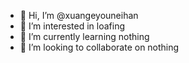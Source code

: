 - 👋 Hi, I’m @xuangeyouneihan
- 👀 I’m interested in loafing
- 🌱 I’m currently learning nothing
- 💞️ I’m looking to collaborate on nothing
<!-- - 📫 How to reach me -->

<!---
xuangeyouneihan/xuangeyouneihan is a ✨ special ✨ repository because its `README.md` (this file) appears on your GitHub profile.
You can click the Preview link to take a look at your changes.
--->
